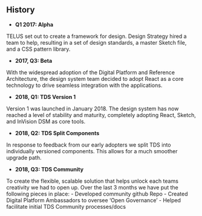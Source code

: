 ## **History**

  
- **Q1 2017: Alpha**

TELUS set out to create a framework for design. Design Strategy hired a team to help, resulting in a set of design standards, a master Sketch file, and a CSS pattern library.

- **2017, Q3: Beta**

With the widespread adoption of the Digital Platform and Reference Architecture, the design system team decided to adopt React as a core technology to drive seamless integration with the applications.

- **2018, Q1: TDS Version 1**

Version 1 was launched in January 2018. The design system has now reached a level of stability and maturity, completely adopting React, Sketch, and InVision DSM as core tools.

- **2018, Q2: TDS Split Components**

In response to feedback from our early adopters we split TDS into individually versioned components. This allows for a much smoother upgrade path.

- **2018, Q3: TDS Community**

To create the flexible, scalable solution that helps unlock each teams creativity we had to open up. Over the last 3 months we have put the following pieces in place:
    - Developed community github Repo
    - Created Digital Platform Ambassadors to oversee ‘Open Governance’
    - Helped facilitate initial TDS Community processes/docs
